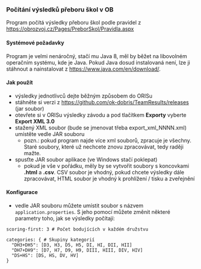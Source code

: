 ### Počítání výsledků přeboru škol v OB

Program počítá výsledky přeboru škol podle pravidel z https://obrozvoj.cz/Pages/PreborSkol/Pravidla.aspx

#### Systémové požadavky

Program je velmi nenáročný, stačí mu Java 8, měl by běžet na libovolném operačním systému, kde je Java. Pokud Java dosud instalovaná není, lze ji stáhnout a nainstalovat z https://www.java.com/en/download/.

#### Jak použít

- výsledky jednotlivců dejte běžným způsobem do ORISu
- stáhněte si verzi z https://github.com/ok-dobris/TeamResults/releases (jar soubor)
- otevřete si v ORISu výsledky závodu a pod tlačítkem **Exporty** vyberte **Export XML 3.0**  
- stažený XML soubor (bude se jmenovat třeba export_xml_NNNN.xml) umístěte vedle JAR souboru
  - pozn.: pokud program najde více xml souborů, zpracuje je všechny. Staré soubory, které už nechcete znovu
    zpracovávat, tedy raději mažte.
- spusťte JAR soubor aplikace (ve Windows stačí poklepat)
  - pokud je vše v pořádku, měly by se vytvořit soubory s koncovkami  **.html** a **.csv**. CSV soubor je vhodný,
    pokud chcete výsledky dále zpracovávat, HTML soubor je vhodný k prohlížení / tisku a zveřejnění

#### Konfigurace

- vedle JAR souboru můžete umístit soubor s názvem `application.properties`. S jeho pomocí můžete změnit některé parametry toho,
  jak se výsledky počítají:

```
scoring-first: 3 # Počet bodujících v každém družstvu

categories: { # Skupiny kategorií
  "DH3+DH5": [D3, H3, D5, H5, DI, HI, DII, HII]
  "DH7+DH9": [D7, H7, D9, H9, DIII, HIII, DIV, HIV]
  "DS+HS": [DS, HS, DV, HV]
}
```
